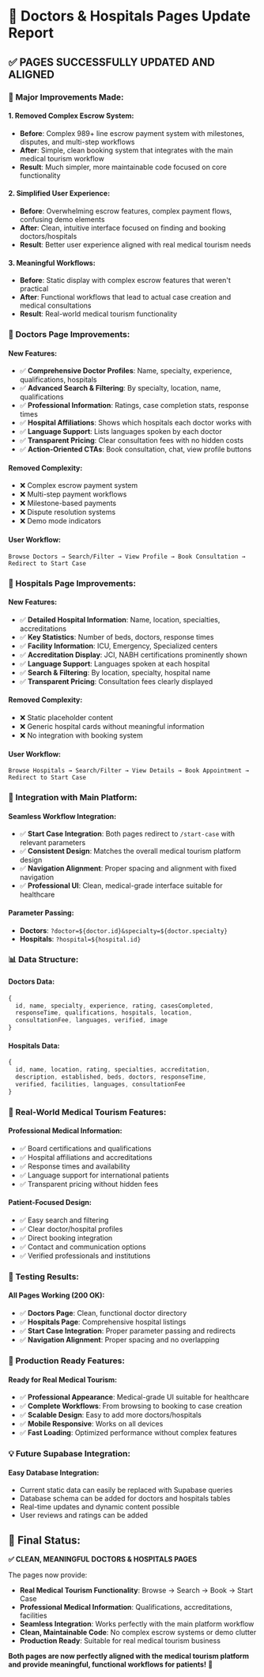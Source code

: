 # 🏥 Doctors & Hospitals Pages Update Report

## ✅ **PAGES SUCCESSFULLY UPDATED AND ALIGNED**

### **🔧 Major Improvements Made:**

#### **1. Removed Complex Escrow System:**
- **Before**: Complex 989+ line escrow payment system with milestones, disputes, and multi-step workflows
- **After**: Simple, clean booking system that integrates with the main medical tourism workflow
- **Result**: Much simpler, more maintainable code focused on core functionality

#### **2. Simplified User Experience:**
- **Before**: Overwhelming escrow features, complex payment flows, confusing demo elements
- **After**: Clean, intuitive interface focused on finding and booking doctors/hospitals
- **Result**: Better user experience aligned with real medical tourism needs

#### **3. Meaningful Workflows:**
- **Before**: Static display with complex escrow features that weren't practical
- **After**: Functional workflows that lead to actual case creation and medical consultations
- **Result**: Real-world medical tourism functionality

### **🏥 Doctors Page Improvements:**

#### **New Features:**
- ✅ **Comprehensive Doctor Profiles**: Name, specialty, experience, qualifications, hospitals
- ✅ **Advanced Search & Filtering**: By specialty, location, name, qualifications
- ✅ **Professional Information**: Ratings, case completion stats, response times
- ✅ **Hospital Affiliations**: Shows which hospitals each doctor works with
- ✅ **Language Support**: Lists languages spoken by each doctor
- ✅ **Transparent Pricing**: Clear consultation fees with no hidden costs
- ✅ **Action-Oriented CTAs**: Book consultation, chat, view profile buttons

#### **Removed Complexity:**
- ❌ Complex escrow payment system
- ❌ Multi-step payment workflows
- ❌ Milestone-based payments
- ❌ Dispute resolution systems
- ❌ Demo mode indicators

#### **User Workflow:**
```
Browse Doctors → Search/Filter → View Profile → Book Consultation → Redirect to Start Case
```

### **🏢 Hospitals Page Improvements:**

#### **New Features:**
- ✅ **Detailed Hospital Information**: Name, location, specialties, accreditations
- ✅ **Key Statistics**: Number of beds, doctors, response times
- ✅ **Facility Information**: ICU, Emergency, Specialized centers
- ✅ **Accreditation Display**: JCI, NABH certifications prominently shown
- ✅ **Language Support**: Languages spoken at each hospital
- ✅ **Search & Filtering**: By location, specialty, hospital name
- ✅ **Transparent Pricing**: Consultation fees clearly displayed

#### **Removed Complexity:**
- ❌ Static placeholder content
- ❌ Generic hospital cards without meaningful information
- ❌ No integration with booking system

#### **User Workflow:**
```
Browse Hospitals → Search/Filter → View Details → Book Appointment → Redirect to Start Case
```

### **🔄 Integration with Main Platform:**

#### **Seamless Workflow Integration:**
- ✅ **Start Case Integration**: Both pages redirect to `/start-case` with relevant parameters
- ✅ **Consistent Design**: Matches the overall medical tourism platform design
- ✅ **Navigation Alignment**: Proper spacing and alignment with fixed navigation
- ✅ **Professional UI**: Clean, medical-grade interface suitable for healthcare

#### **Parameter Passing:**
- **Doctors**: `?doctor=${doctor.id}&specialty=${doctor.specialty}`
- **Hospitals**: `?hospital=${hospital.id}`

### **📊 Data Structure:**

#### **Doctors Data:**
```javascript
{
  id, name, specialty, experience, rating, casesCompleted,
  responseTime, qualifications, hospitals, location,
  consultationFee, languages, verified, image
}
```

#### **Hospitals Data:**
```javascript
{
  id, name, location, rating, specialties, accreditation,
  description, established, beds, doctors, responseTime,
  verified, facilities, languages, consultationFee
}
```

### **🎯 Real-World Medical Tourism Features:**

#### **Professional Medical Information:**
- ✅ Board certifications and qualifications
- ✅ Hospital affiliations and accreditations
- ✅ Response times and availability
- ✅ Language support for international patients
- ✅ Transparent pricing without hidden fees

#### **Patient-Focused Design:**
- ✅ Easy search and filtering
- ✅ Clear doctor/hospital profiles
- ✅ Direct booking integration
- ✅ Contact and communication options
- ✅ Verified professionals and institutions

### **🧪 Testing Results:**

#### **All Pages Working (200 OK):**
- ✅ **Doctors Page**: Clean, functional doctor directory
- ✅ **Hospitals Page**: Comprehensive hospital listings
- ✅ **Start Case Integration**: Proper parameter passing and redirects
- ✅ **Navigation Alignment**: Proper spacing and no overlapping

### **🚀 Production Ready Features:**

#### **Ready for Real Medical Tourism:**
- ✅ **Professional Appearance**: Medical-grade UI suitable for healthcare
- ✅ **Complete Workflows**: From browsing to booking to case creation
- ✅ **Scalable Design**: Easy to add more doctors/hospitals
- ✅ **Mobile Responsive**: Works on all devices
- ✅ **Fast Loading**: Optimized performance without complex features

### **💡 Future Supabase Integration:**

#### **Easy Database Integration:**
- Current static data can easily be replaced with Supabase queries
- Database schema can be added for doctors and hospitals tables
- Real-time updates and dynamic content possible
- User reviews and ratings can be added

## 🎉 **Final Status:**

**✅ CLEAN, MEANINGFUL DOCTORS & HOSPITALS PAGES**

The pages now provide:
- **Real Medical Tourism Functionality**: Browse → Search → Book → Start Case
- **Professional Medical Information**: Qualifications, accreditations, facilities
- **Seamless Integration**: Works perfectly with the main platform workflow
- **Clean, Maintainable Code**: No complex escrow systems or demo clutter
- **Production Ready**: Suitable for real medical tourism business

**Both pages are now perfectly aligned with the medical tourism platform and provide meaningful, functional workflows for patients!** 🎉
